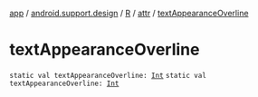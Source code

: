 [app](../../../index.md) / [android.support.design](../../index.md) / [R](../index.md) / [attr](index.md) / [textAppearanceOverline](./text-appearance-overline.md)

# textAppearanceOverline

`static val textAppearanceOverline: `[`Int`](https://kotlinlang.org/api/latest/jvm/stdlib/kotlin/-int/index.html)
`static val textAppearanceOverline: `[`Int`](https://kotlinlang.org/api/latest/jvm/stdlib/kotlin/-int/index.html)
